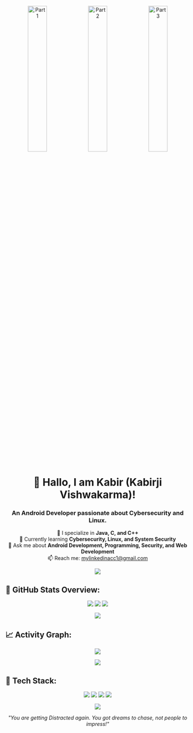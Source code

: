 <!-- Header with Gradient -->

<p align="center">
  <img src="https://i.pinimg.com/originals/07/c3/5b/07c35b540ac0245194b55bedd109c720.gif" alt="Part 1" width="32%"/>
  <img src="https://i.pinimg.com/originals/a4/d3/ce/a4d3ce7ff09e24bbc4cf265686e9becc.gif" alt="Part 2" width="32%"/>
  <img src="https://i.pinimg.com/originals/46/28/48/462848d3c51a843c30469c0f497b42d0.gif" alt="Part 3" width="32%"/>
</p>

<h1 align="center">👋 Hallo, I am Kabir (Kabirji Vishwakarma)!</h1>
<h3 align="center">An Android Developer passionate about Cybersecurity and Linux.</h3>

<p align="center">
  📱 I specialize in <b>Java, C, and C++</b> <br>
  🔐 Currently learning <b>Cybersecurity, Linux, and System Security</b> <br>
  💬 Ask me about <b>Android Development, Programming, Security, and Web Development</b> <br>
  📫 Reach me: <a href="mailto:mylinkedinacc1@gmail.com">mylinkedinacc1@gmail.com</a>  
</p>

<p align="center">
  <img src="https://capsule-render.vercel.app/api?type=rect&color=gradient&height=2" />
</p>


## 🧠 GitHub Stats Overview:
<p align="center">
  <img src="https://github-readme-stats.vercel.app/api?username=classifiedstudentkabir&show_icons=true&hide_border=false&bg_color=1a1a1a&title_color=ff3c3c&text_color=ffffff&icon_color=ff5c5c" />
  <img src="https://github-readme-streak-stats.herokuapp.com?user=classifiedstudentkabir&hide_border=false&background=1A1A1A&ring=FF3C3C&fire=FF3C3C&currStreakLabel=FFFFFF&sideLabels=FFFFFF&sideNums=FF5C5C&currStreakNum=FF5C5C" />
  <img src="https://github-readme-stats.vercel.app/api/top-langs/?username=classifiedstudentkabir&layout=compact&hide_border=false&bg_color=1a1a1a&title_color=ff3c3c&text_color=ffffff" />
</p>


<p align="center">
  <img src="https://capsule-render.vercel.app/api?type=rect&color=gradient&height=2" />
</p>


## 📈 Activity Graph:
<p align="center">
  <img src="https://github-readme-activity-graph.vercel.app/graph?username=classifiedstudentkabir&bg_color=1a1a1a&color=ffffff&line=ff0000&point=ffffff&area=true&hide_border=true" />
</p>


<p align="center">
  <img src="https://capsule-render.vercel.app/api?type=rect&color=gradient&height=2" />
</p>


## 🚀 Tech Stack:
<p align="center">
  <img src="https://img.shields.io/badge/-Java-007396?style=for-the-badge&logo=java" />
  <img src="https://img.shields.io/badge/-C-00599C?style=for-the-badge&logo=c" />
  <img src="https://img.shields.io/badge/-C++-00599C?style=for-the-badge&logo=c%2B%2B" />
  <img src="https://img.shields.io/badge/-Web%20Development-FFA500?style=for-the-badge&logo=html5" />
</p>

<p align="center">
  <img src="https://capsule-render.vercel.app/api?type=rect&color=gradient&height=2" />
</p>

<p align="center"><i>"You are getting Distracted again. You got dreams to chase, not people to impress!"</i></p>

